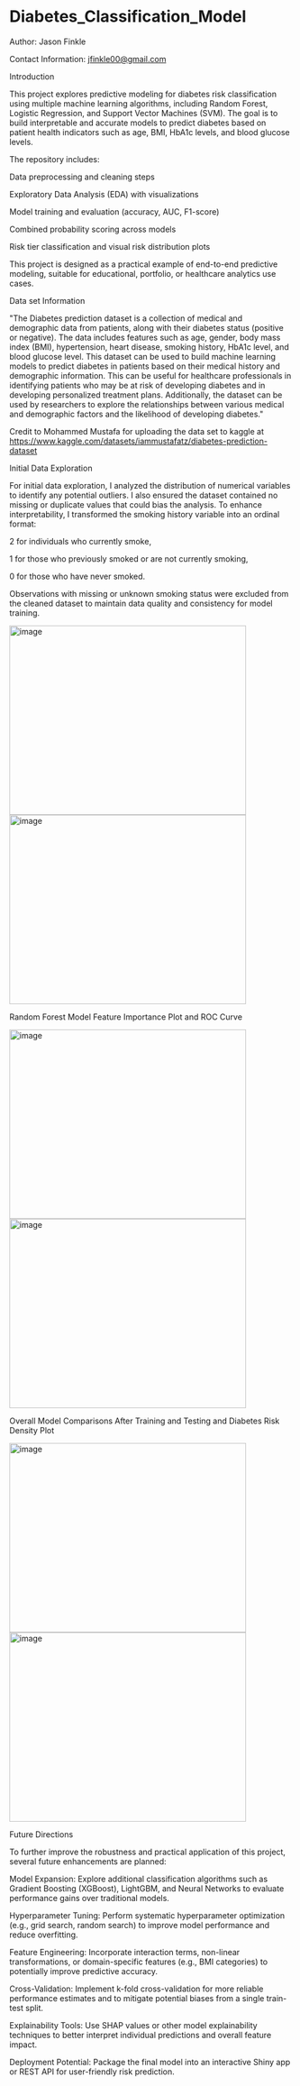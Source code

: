 # Diabetes_Classification_Model

Author: Jason Finkle

Contact Information: jfinkle00@gmail.com

Introduction

This project explores predictive modeling for diabetes risk classification using multiple machine learning algorithms, including Random Forest, Logistic Regression, and Support Vector Machines (SVM). The goal is to build interpretable and accurate models to predict diabetes based on patient health indicators such as age, BMI, HbA1c levels, and blood glucose levels.

The repository includes:

Data preprocessing and cleaning steps

Exploratory Data Analysis (EDA) with visualizations

Model training and evaluation (accuracy, AUC, F1-score)

Combined probability scoring across models

Risk tier classification and visual risk distribution plots

This project is designed as a practical example of end-to-end predictive modeling, suitable for educational, portfolio, or healthcare analytics use cases.

Data set Information

"The Diabetes prediction dataset is a collection of medical and demographic data from patients, along with their diabetes status (positive or negative). The data includes features such as age, gender, body mass index (BMI), hypertension, heart disease, smoking history, HbA1c level, and blood glucose level. This dataset can be used to build machine learning models to predict diabetes in patients based on their medical history and demographic information. This can be useful for healthcare professionals in identifying patients who may be at risk of developing diabetes and in developing personalized treatment plans. Additionally, the dataset can be used by researchers to explore the relationships between various medical and demographic factors and the likelihood of developing diabetes."

Credit to Mohammed Mustafa for uploading the data set to kaggle at https://www.kaggle.com/datasets/iammustafatz/diabetes-prediction-dataset

Initial Data Exploration

For initial data exploration, I analyzed the distribution of numerical variables to identify any potential outliers. I also ensured the dataset contained no missing or duplicate values that could bias the analysis. To enhance interpretability, I transformed the smoking history variable into an ordinal format:

2 for individuals who currently smoke,

1 for those who previously smoked or are not currently smoking,

0 for those who have never smoked.

Observations with missing or unknown smoking status were excluded from the cleaned dataset to maintain data quality and consistency for model training.

<img width="420" height="336" alt="image" src="https://github.com/user-attachments/assets/c5bf69d3-edaf-4175-9cc0-5d4b61819714" />

<img width="420" height="336" alt="image" src="https://github.com/user-attachments/assets/fdb7bdf3-b3f4-4ce3-a3d5-6dcd7e37b74e" />

Random Forest Model Feature Importance Plot and ROC Curve

<img width="420" height="336" alt="image" src="https://github.com/user-attachments/assets/bf4599c7-5702-4346-8df3-c9ca382e99e2" />

<img width="420" height="336" alt="image" src="https://github.com/user-attachments/assets/93f372bb-5439-485e-8fd4-30c3dc04bb25" />

Overall Model Comparisons After Training and Testing and Diabetes Risk Density Plot

<img width="420" height="336" alt="image" src="https://github.com/user-attachments/assets/d5b815ce-e605-4b03-a765-fd1094f35a50" />

<img width="420" height="336" alt="image" src="https://github.com/user-attachments/assets/d1785aeb-124c-4e72-87ad-942f7965e40d" />

Future Directions

To further improve the robustness and practical application of this project, several future enhancements are planned:

Model Expansion: Explore additional classification algorithms such as Gradient Boosting (XGBoost), LightGBM, and Neural Networks to evaluate performance gains over traditional models.

Hyperparameter Tuning: Perform systematic hyperparameter optimization (e.g., grid search, random search) to improve model performance and reduce overfitting.

Feature Engineering: Incorporate interaction terms, non-linear transformations, or domain-specific features (e.g., BMI categories) to potentially improve predictive accuracy.

Cross-Validation: Implement k-fold cross-validation for more reliable performance estimates and to mitigate potential biases from a single train-test split.

Explainability Tools: Use SHAP values or other model explainability techniques to better interpret individual predictions and overall feature impact.

Deployment Potential: Package the final model into an interactive Shiny app or REST API for user-friendly risk prediction.
